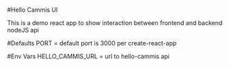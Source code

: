 #Hello Cammis UI

This is a demo react app to show interaction between frontend and backend nodeJS api


#Defaults
PORT = default port is 3000 per create-react-app


#Env Vars
HELLO_CAMMIS_URL = url to hello-cammis api